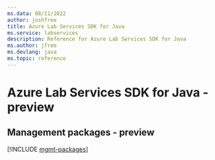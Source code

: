 ```yaml
---
ms.data: 08/11/2022
author: joshfree
title: Azure Lab Services SDK for Java
ms.service: labservices
description: Reference for Azure Lab Services SDK for Java
ms.author: jfree
ms.devlang: java
ms.topic: reference
---
```

# Azure Lab Services SDK for Java - preview

## Management packages - preview
[!INCLUDE [mgmt-packages](lab-services-mgmt-index.md)]